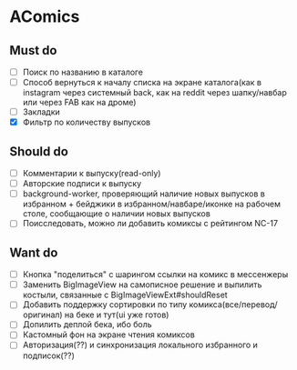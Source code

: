 # AComics

## Must do

* [ ] Поиск по названию в каталоге
* [ ] Способ вернуться к началу списка на экране каталога(как в instagram через системный back, как на reddit через шапку/навбар или через FAB как на дроме)
* [ ] Закладки
* [x] Фильтр по количеству выпусков

## Should do

* [ ] Комментарии к выпуску(read-only)
* [ ] Авторские подписи к выпуску
* [ ] background-worker, проверяющий наличие новых выпусков в избранном + бейджики в избранном/навбаре/иконке на рабочем столе, сообщающие о наличии новых выпусков
* [ ] Поисследовать, можно ли добавить комиксы с рейтингом NC-17

## Want do

* [ ] Кнопка "поделиться" с шарингом ссылки на комикс в мессенжеры
* [ ] Заменить BigImageView на самописное решение и выпилить костыли, связанные с BigImageViewExt#shouldReset
* [ ] Добавить поддержку сортировки по типу комикса(все/перевод/оригинал) на беке и тут(ui уже готов)
* [ ] Допилить деплой бека, ибо боль
* [ ] Кастомный фон на экране чтения комиксов
* [ ] Авторизация(??) и синхронизация локального избранного и подписок(??)
